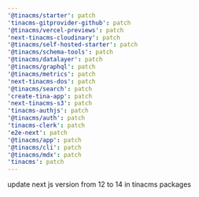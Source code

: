 ```yaml
---
'@tinacms/starter': patch
'tinacms-gitprovider-github': patch
'@tinacms/vercel-previews': patch
'next-tinacms-cloudinary': patch
'@tinacms/self-hosted-starter': patch
'@tinacms/schema-tools': patch
'@tinacms/datalayer': patch
'@tinacms/graphql': patch
'@tinacms/metrics': patch
'next-tinacms-dos': patch
'@tinacms/search': patch
'create-tina-app': patch
'next-tinacms-s3': patch
'tinacms-authjs': patch
'@tinacms/auth': patch
'tinacms-clerk': patch
'e2e-next': patch
'@tinacms/app': patch
'@tinacms/cli': patch
'@tinacms/mdx': patch
'tinacms': patch
---
```


update next js version from 12 to 14 in tinacms packages
